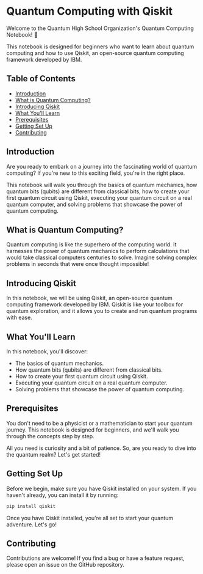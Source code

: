 # Quantum Computing with Qiskit

Welcome to the Quantum High School Organization's Quantum Computing Notebook! 🚀

This notebook is designed for beginners who want to learn about quantum computing and how to use Qiskit, an open-source quantum computing framework developed by IBM.

## Table of Contents

- [Introduction](#introduction)
- [What is Quantum Computing?](#what-is-quantum-computing)
- [Introducing Qiskit](#introducing-qiskit)
- [What You'll Learn](#what-youll-learn)
- [Prerequisites](#prerequisites)
- [Getting Set Up](#getting-set-up)
- [Contributing](#contributing)

## Introduction

Are you ready to embark on a journey into the fascinating world of quantum computing? If you're new to this exciting field, you're in the right place.

This notebook will walk you through the basics of quantum mechanics, how quantum bits (qubits) are different from classical bits, how to create your first quantum circuit using Qiskit, executing your quantum circuit on a real quantum computer, and solving problems that showcase the power of quantum computing.

## What is Quantum Computing?

Quantum computing is like the superhero of the computing world. It harnesses the power of quantum mechanics to perform calculations that would take classical computers centuries to solve. Imagine solving complex problems in seconds that were once thought impossible!

## Introducing Qiskit

In this notebook, we will be using Qiskit, an open-source quantum computing framework developed by IBM. Qiskit is like your toolbox for quantum exploration, and it allows you to create and run quantum programs with ease.

## What You'll Learn

In this notebook, you'll discover:

- The basics of quantum mechanics.
- How quantum bits (qubits) are different from classical bits.
- How to create your first quantum circuit using Qiskit.
- Executing your quantum circuit on a real quantum computer.
- Solving problems that showcase the power of quantum computing.

## Prerequisites

You don't need to be a physicist or a mathematician to start your quantum journey. This notebook is designed for beginners, and we'll walk you through the concepts step by step.

All you need is curiosity and a bit of patience. So, are you ready to dive into the quantum realm? Let's get started!

## Getting Set Up

Before we begin, make sure you have Qiskit installed on your system. If you haven't already, you can install it by running:
```bash
pip install qiskit
```

Once you have Qiskit installed, you're all set to start your quantum adventure. Let's go!

## Contributing

Contributions are welcome! If you find a bug or have a feature request, please open an issue on the GitHub repository.